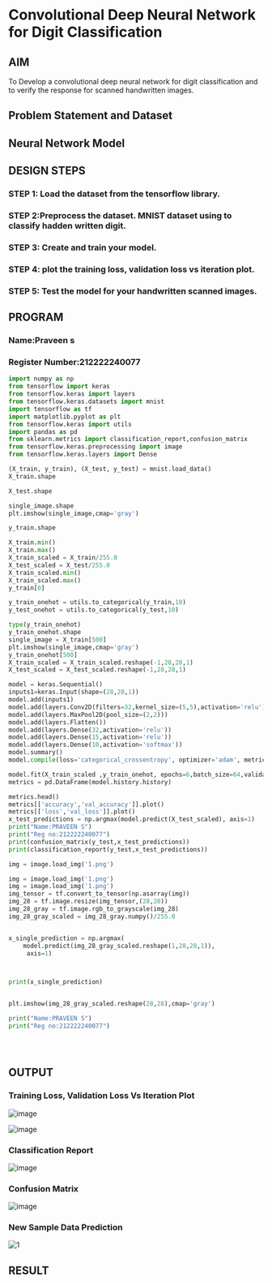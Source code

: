 # Convolutional Deep Neural Network for Digit Classification

## AIM

To Develop a convolutional deep neural network for digit classification and to verify the response for scanned handwritten images.

## Problem Statement and Dataset

## Neural Network Model



## DESIGN STEPS

### STEP 1: Load the dataset from the tensorflow library.
### STEP 2:Preprocess the dataset. MNIST dataset using to classify hadden written digit.
### STEP 3: Create and train your model.
### STEP 4: plot the training loss, validation loss vs iteration plot.
### STEP 5: Test the model for your handwritten scanned images.

## PROGRAM

### Name:Praveen s
### Register Number:212222240077

```python
import numpy as np
from tensorflow import keras
from tensorflow.keras import layers
from tensorflow.keras.datasets import mnist
import tensorflow as tf
import matplotlib.pyplot as plt
from tensorflow.keras import utils
import pandas as pd
from sklearn.metrics import classification_report,confusion_matrix
from tensorflow.keras.preprocessing import image
from tensorflow.keras.layers import Dense

(X_train, y_train), (X_test, y_test) = mnist.load_data()
X_train.shape

X_test.shape

single_image.shape
plt.imshow(single_image,cmap='gray')

y_train.shape

X_train.min()
X_train.max()
X_train_scaled = X_train/255.0
X_test_scaled = X_test/255.0
X_train_scaled.min()
X_train_scaled.max()
y_train[0]

y_train_onehot = utils.to_categorical(y_train,10)
y_test_onehot = utils.to_categorical(y_test,10)

type(y_train_onehot)
y_train_onehot.shape
single_image = X_train[500]
plt.imshow(single_image,cmap='gray')
y_train_onehot[500]
X_train_scaled = X_train_scaled.reshape(-1,28,28,1)
X_test_scaled = X_test_scaled.reshape(-1,28,28,1)

model = keras.Sequential()
inputs1=keras.Input(shape=(28,28,1))
model.add(inputs1)
model.add(layers.Conv2D(filters=32,kernel_size=(5,5),activation='relu'))
model.add(layers.MaxPool2D(pool_size=(2,2)))
model.add(layers.Flatten())
model.add(layers.Dense(32,activation='relu'))
model.add(layers.Dense(15,activation='relu'))
model.add(layers.Dense(10,activation='softmax'))
model.summary()
model.compile(loss='categorical_crossentropy', optimizer='adam', metrics=['accuracy'])

model.fit(X_train_scaled ,y_train_onehot, epochs=6,batch_size=64,validation_data=(X_test_scaled,y_test_onehot))
metrics = pd.DataFrame(model.history.history)

metrics.head()
metrics[['accuracy','val_accuracy']].plot()
metrics[['loss','val_loss']].plot()
x_test_predictions = np.argmax(model.predict(X_test_scaled), axis=1)
print("Name:PRAVEEN S")
print("Reg no:212222240077")
print(confusion_matrix(y_test,x_test_predictions))
print(classification_report(y_test,x_test_predictions))

img = image.load_img('1.png')

img = image.load_img('1.png')
img = image.load_img('1.png')
img_tensor = tf.convert_to_tensor(np.asarray(img))
img_28 = tf.image.resize(img_tensor,(28,28))
img_28_gray = tf.image.rgb_to_grayscale(img_28)
img_28_gray_scaled = img_28_gray.numpy()/255.0


x_single_prediction = np.argmax(
    model.predict(img_28_gray_scaled.reshape(1,28,28,1)),
     axis=1)



print(x_single_prediction)


plt.imshow(img_28_gray_scaled.reshape(28,28),cmap='gray')

print("Name:PRAVEEN S")
print("Reg no:212222240077")





```

## OUTPUT

### Training Loss, Validation Loss Vs Iteration Plot

![image](https://github.com/praveenst13/mnist-classification/assets/118787793/c0a56197-1220-457e-ab0f-499beb770534)

![image](https://github.com/praveenst13/mnist-classification/assets/118787793/5059047e-fa89-49ef-a773-a9c57c567b02)


### Classification Report
![image](https://github.com/praveenst13/mnist-classification/assets/118787793/f540ee16-484b-4bea-a8a3-11bfd8efadd1)


### Confusion Matrix
![image](https://github.com/praveenst13/mnist-classification/assets/118787793/92591f1d-92e4-4f64-b284-54fe18288c8c)


### New Sample Data Prediction
![1](https://github.com/praveenst13/mnist-classification/assets/118787793/9386a720-d4b1-44a0-b87e-3356e2a3d73b)


## RESULT

